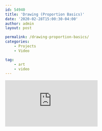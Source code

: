 ```yaml
---
id: 54940
title: 'Drawing (Proportion Basics)'
date: '2020-02-28T15:00:30-04:00'
author: admin
layout: post

permalink: /drawing-proportion-basics/
categories:
    - Projects
    - Video

tag:
    - art
    - video
---
```



<iframe class="vide" allow="accelerometer; autoplay; clipboard-write; encrypted-media; gyroscope; picture-in-picture; web-share" allowfullscreen="" frameborder="0" loading="lazy" referrerpolicy="strict-origin-when-cross-origin" src="https://www.youtube.com/embed/CGB9VqSCRLU?feature=oembed" title="Learn to Draw #10 - Proportion Basics"></iframe>